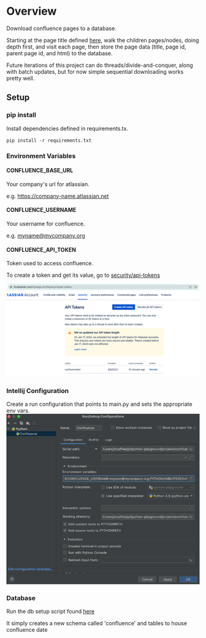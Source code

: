 # Overview
Download confluence pages to a database.

Starting at the page title defined [here](https://github.com/jasonmcaffee/python-playground/blob/main/projects/confluence/main.py#L7), 
walk the children pages/nodes, doing depth first, and visit each page, then store the page data (title, page id, parent page id, and html) to the database.

Future iterations of this project can do threads/divide-and-conquer, along with batch updates, but for now simple sequential downloading works pretty well.

## Setup

### pip install
Install dependencies defined in requirements.tx.
```shell
pip install -r requirements.txt
```

### Environment Variables
#### CONFLUENCE_BASE_URL
Your company's url for atlassian.

e.g. https://company-name.atlassian.net
#### CONFLUENCE_USERNAME
Your username for confluence.

e.g. myname@mycompany.org

#### CONFLUENCE_API_TOKEN
Token used to access confluence.

To create a token and get its value, go to [security/api-tokens](https://id.atlassian.com/manage-profile/security/api-tokens)

![img.png](img.png)

### Intellij Configuration
Create a run configuration that points to main.py and sets the appropriate env vars.
![img_1.png](img_1.png)

### Database
Run the db setup script found [here](https://github.com/jasonmcaffee/python-playground/blob/main/projects/confluence/db/db_setup.sql)

It simply creates a new schema called 'confluence' and tables to house confluence date